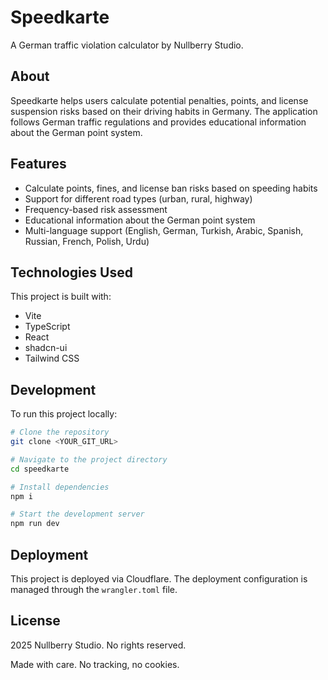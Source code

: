 # Speedkarte

A German traffic violation calculator by Nullberry Studio.

## About

Speedkarte helps users calculate potential penalties, points, and license suspension risks based on their driving habits in Germany. The application follows German traffic regulations and provides educational information about the German point system.

## Features

- Calculate points, fines, and license ban risks based on speeding habits
- Support for different road types (urban, rural, highway)
- Frequency-based risk assessment
- Educational information about the German point system
- Multi-language support (English, German, Turkish, Arabic, Spanish, Russian, French, Polish, Urdu)

## Technologies Used

This project is built with:

- Vite
- TypeScript
- React
- shadcn-ui
- Tailwind CSS

## Development

To run this project locally:

```sh
# Clone the repository
git clone <YOUR_GIT_URL>

# Navigate to the project directory
cd speedkarte

# Install dependencies
npm i

# Start the development server
npm run dev
```

## Deployment

This project is deployed via Cloudflare. The deployment configuration is managed through the `wrangler.toml` file.

## License

2025 Nullberry Studio. No rights reserved.

Made with care. No tracking, no cookies.
